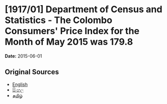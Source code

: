 # [1917/01] Department of Census and Statistics - The Colombo Consumers' Price Index for the Month of May 2015 was 179.8

**Date:** 2015-06-01

## Original Sources

- [English](https://documents.gov.lk/view/extra-gazettes/2015/6/1917-01_E.pdf)
- [සිංහල](https://documents.gov.lk/view/extra-gazettes/2015/6/1917-01_S.pdf)
- [தமிழ்](https://documents.gov.lk/view/extra-gazettes/2015/6/1917-01_T.pdf)
